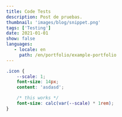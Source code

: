 ```yaml
---
title: Code Tests
description: Post de pruebas.
thumbnail: 'images/blog/snippet.png'
tags: ['Testing']
date: 2021-01-01
show: false
languages:
   - locale: en
     path: /en/portfolio/example-portfolio
---
```


<style>
	.post-header{
		display: hidden;
	}

	.nuxt-content-highlight pre {
		padding-top: 3rem;
		box-shadow: rgb(0 0 0 / 55%) 0px 17px 25px;
		width: 85%;
		margin: 10rem auto;
		position: relative;
	}

	.nuxt-content-highlight pre::before {
		content: '';
		display: block;
		width: 12px;
		height: 12px;
		background: #E0443E;
		border-radius: 50%;
		position: absolute;
		top: 12px;
		left: 12px;
	}

	.nuxt-content-highlight pre::after {
		content: '';
		display: block;
		width: 12px;
		height: 12px;
		background: #DEA123;
		border-radius: 50%;
		position: absolute;
		top: 12px;
		left: 30px;
	}

	.nuxt-content-highlight code::before {
		content: '';
		display: block;
		width: 12px;
		height: 12px;
		background: #1AAB29;
		border-radius: 50%;
		position: absolute;
		top: 12px;
		left: 48px;
	}
</style>

```css
.icon {
	--scale: 1;
	font-size: 14px;
	content: 'asdasd';

	/* this works */
	font-size: calc(var(--scale) * 1rem);
}
```
